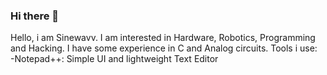 ### Hi there 👋

Hello, i am Sinewavv.
I am interested in Hardware, Robotics, Programming and Hacking.
I have some experience in C and Analog circuits. 
Tools i use:
<br>
-Notepad++: Simple UI and lightweight Text Editor
